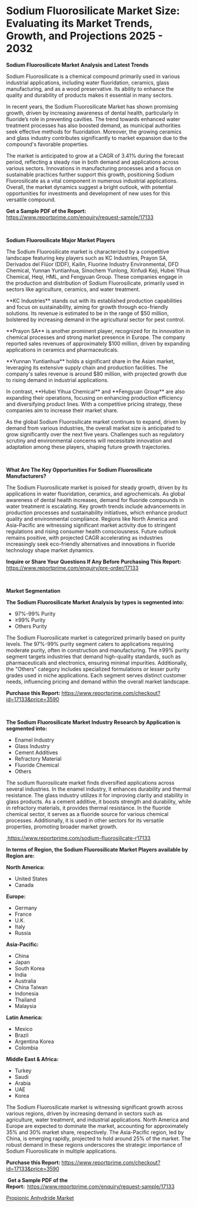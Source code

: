 <p><h1>Sodium Fluorosilicate Market Size: Evaluating its Market Trends, Growth, and Projections 2025 - 2032</h1></p><p><strong>Sodium Fluorosilicate Market Analysis and Latest Trends</strong></p>
<p><p>Sodium Fluorosilicate is a chemical compound primarily used in various industrial applications, including water fluoridation, ceramics, glass manufacturing, and as a wood preservative. Its ability to enhance the quality and durability of products makes it essential in many sectors. </p><p>In recent years, the Sodium Fluorosilicate Market has shown promising growth, driven by increasing awareness of dental health, particularly in fluoride’s role in preventing cavities. The trend towards enhanced water treatment processes has also boosted demand, as municipal authorities seek effective methods for fluoridation. Moreover, the growing ceramics and glass industry contributes significantly to market expansion due to the compound's favorable properties. </p><p>The market is anticipated to grow at a CAGR of 3.41% during the forecast period, reflecting a steady rise in both demand and applications across various sectors. Innovations in manufacturing processes and a focus on sustainable practices further support this growth, positioning Sodium Fluorosilicate as a vital component in numerous industrial applications. Overall, the market dynamics suggest a bright outlook, with potential opportunities for investments and development of new uses for this versatile compound.</p></p>
<p><strong>Get a Sample PDF of the Report:&nbsp;</strong> <a href="https://www.reportprime.com/enquiry/request-sample/17133?utm_campaign=3386&utm_medium=2&utm_source=Github&utm_content=ia&utm_term=18032025&utm_id=sodium-fluorosilicate">https://www.reportprime.com/enquiry/request-sample/17133</a></p>
<p>&nbsp;</p>
<p><strong>Sodium Fluorosilicate Major Market Players</strong></p>
<p><p>The Sodium Fluorosilicate market is characterized by a competitive landscape featuring key players such as KC Industries, Prayon SA, Derivados del Flúor (DDF), Kailin, Fluorine Industry Environmental, DFD Chemical, Yunnan Yuntianhua, Sinochem Yunlong, Xinfudi Keji, Hubei Yihua Chemical, Heqi, HML, and Fengyuan Group. These companies engage in the production and distribution of Sodium Fluorosilicate, primarily used in sectors like agriculture, ceramics, and water treatment.</p><p>**KC Industries** stands out with its established production capabilities and focus on sustainability, aiming for growth through eco-friendly solutions. Its revenue is estimated to be in the range of $50 million, bolstered by increasing demand in the agricultural sector for pest control.</p><p>**Prayon SA** is another prominent player, recognized for its innovation in chemical processes and strong market presence in Europe. The company reported sales revenues of approximately $100 million, driven by expanding applications in ceramics and pharmaceuticals.</p><p>**Yunnan Yuntianhua** holds a significant share in the Asian market, leveraging its extensive supply chain and production facilities. The company's sales revenue is around $80 million, with projected growth due to rising demand in industrial applications.</p><p>In contrast, **Hubei Yihua Chemical** and **Fengyuan Group** are also expanding their operations, focusing on enhancing production efficiency and diversifying product lines. With a competitive pricing strategy, these companies aim to increase their market share.</p><p>As the global Sodium Fluorosilicate market continues to expand, driven by demand from various industries, the overall market size is anticipated to grow significantly over the next five years. Challenges such as regulatory scrutiny and environmental concerns will necessitate innovation and adaptation among these players, shaping future growth trajectories.</p></p>
<p>&nbsp;</p>
<p><strong>What Are The Key Opportunities For Sodium Fluorosilicate Manufacturers?</strong></p>
<p><p>The Sodium Fluorosilicate market is poised for steady growth, driven by its applications in water fluoridation, ceramics, and agrochemicals. As global awareness of dental health increases, demand for fluoride compounds in water treatment is escalating. Key growth trends include advancements in production processes and sustainability initiatives, which enhance product quality and environmental compliance. Regions like North America and Asia-Pacific are witnessing significant market activity due to stringent regulations and rising consumer health consciousness. Future outlook remains positive, with projected CAGR accelerating as industries increasingly seek eco-friendly alternatives and innovations in fluoride technology shape market dynamics.</p></p>
<p><strong>Inquire or Share Your Questions If Any Before Purchasing This Report:</strong> <a href="https://www.reportprime.com/enquiry/pre-order/17133?utm_campaign=3386&utm_medium=2&utm_source=Github&utm_content=ia&utm_term=18032025&utm_id=sodium-fluorosilicate">https://www.reportprime.com/enquiry/pre-order/17133</a></p>
<p>&nbsp;</p>
<p><strong>Market Segmentation</strong></p>
<p><strong>The Sodium Fluorosilicate Market Analysis by types is segmented into:</strong></p>
<p><ul><li>97%-99% Purity</li><li>≥99% Purity</li><li>Others Purity</li></ul></p>
<p><p>The Sodium Fluorosilicate market is categorized primarily based on purity levels. The 97%-99% purity segment caters to applications requiring moderate purity, often in construction and manufacturing. The ≥99% purity segment targets industries that demand high-quality standards, such as pharmaceuticals and electronics, ensuring minimal impurities. Additionally, the "Others" category includes specialized formulations or lesser purity grades used in niche applications. Each segment serves distinct customer needs, influencing pricing and demand within the overall market landscape.</p></p>
<p><strong>Purchase this Report:&nbsp;</strong><a href="https://www.reportprime.com/checkout?id=17133&price=3590&utm_campaign=3386&utm_medium=2&utm_source=Github&utm_content=ia&utm_term=18032025&utm_id=sodium-fluorosilicate">https://www.reportprime.com/checkout?id=17133&price=3590</a></p>
<p>&nbsp;</p>
<p><strong>The Sodium Fluorosilicate Market Industry Research by Application is segmented into:</strong></p>
<p><ul><li>Enamel Industry</li><li>Glass Industry</li><li>Cement Additives</li><li>Refractory Material</li><li>Fluoride Chemical</li><li>Others</li></ul></p>
<p><p>The sodium fluorosilicate market finds diversified applications across several industries. In the enamel industry, it enhances durability and thermal resistance. The glass industry utilizes it for improving clarity and stability in glass products. As a cement additive, it boosts strength and durability, while in refractory materials, it provides thermal resistance. In the fluoride chemical sector, it serves as a fluoride source for various chemical processes. Additionally, it is used in other sectors for its versatile properties, promoting broader market growth.</p></p>
<p><a href="https://www.reportprime.com/sodium-fluorosilicate-r17133?utm_campaign=3386&utm_medium=2&utm_source=Github&utm_content=ia&utm_term=18032025&utm_id=sodium-fluorosilicate">&nbsp;https://www.reportprime.com/sodium-fluorosilicate-r17133</a></p>
<p><strong>In terms of Region, the Sodium Fluorosilicate Market Players available by Region are:</strong></p>
<p>
    <p> <strong> North America: </strong>
        <ul>
            <li>United States</li>
            <li>Canada</li>
        </ul>
        </p> 
    <p> <strong> Europe: </strong>
        <ul>
            <li>Germany</li>
            <li>France</li>
            <li>U.K.</li>
            <li>Italy</li>
            <li>Russia</li>
        </ul>
        </p> 
    <p> <strong> Asia-Pacific: </strong>
        <ul>
            <li>China</li>
            <li>Japan</li>
            <li>South Korea</li>
            <li>India</li>
            <li>Australia</li>
            <li>China Taiwan</li>
            <li>Indonesia</li>
            <li>Thailand</li>
            <li>Malaysia</li>
        </ul>
        </p> 
    <p> <strong> Latin America: </strong>
        <ul>
            <li>Mexico</li>
            <li>Brazil</li>
            <li>Argentina Korea</li>
            <li>Colombia</li>
        </ul>
        </p> 
    <p> <strong> Middle East & Africa: </strong>
        <ul>
            <li>Turkey</li>
            <li>Saudi</li>
            <li>Arabia</li>
            <li>UAE</li>
            <li>Korea</li>
        </ul>
    </p>
    </p>
<p><p>The Sodium Fluorosilicate market is witnessing significant growth across various regions, driven by increasing demand in sectors such as agriculture, water treatment, and industrial applications. North America and Europe are expected to dominate the market, accounting for approximately 35% and 30% market share, respectively. The Asia-Pacific region, led by China, is emerging rapidly, projected to hold around 25% of the market. The robust demand in these regions underscores the strategic importance of Sodium Fluorosilicate in multiple applications.</p></p>
<p><strong>Purchase this Report: </strong><a href="https://www.reportprime.com/checkout?id=17133&price=3590&utm_campaign=3386&utm_medium=2&utm_source=Github&utm_content=ia&utm_term=18032025&utm_id=sodium-fluorosilicate">https://www.reportprime.com/checkout?id=17133&price=3590</a></p>
<p>&nbsp;<strong>Get a Sample PDF of the Report:&nbsp;&nbsp;</strong><a href="https://www.reportprime.com/enquiry/request-sample/17133?utm_campaign=3386&utm_medium=2&utm_source=Github&utm_content=ia&utm_term=18032025&utm_id=sodium-fluorosilicate">https://www.reportprime.com/enquiry/request-sample/17133</a></p>
<p><strong></strong></p>
<p><p><a href="https://github.com/stickkinkel/Market-Research-Report-List-1/blob/main/propionic-anhydride-market.md?utm_campaign=3386&utm_medium=2&utm_source=Github&utm_content=ia&utm_term=18032025&utm_id=sodium-fluorosilicate">Propionic Anhydride Market</a></p></p>